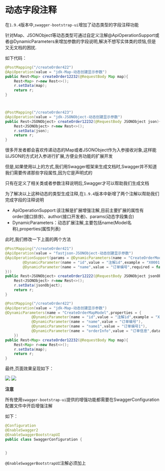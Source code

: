# 动态字段注释

在`1.9.4`版本中,`swagger-bootstrap-ui`增加了动态类型的字段注释功能

针对Map、JSONObject等动态类型可通过自定义注解@ApiOperationSupport或者@DynamicParameters来增加参数的字段说明,解决不想写实体类的烦恼,但是又无文档的困扰.

如下代码：
```java
@PostMapping("/createOrder422")
@ApiOperation(value = "jdk-Map-动态创建显示参数")
public Rest<Map> createOrder12232(@RequestBody Map map){
    Rest<Map> r=new Rest<>();
    r.setData(map);
    return r;
}



@PostMapping("/createOrder423")
@ApiOperation(value = "jdk-JSONObject-动态创建显示参数")
public Rest<JSONObject> createOrder12232(@RequestBody JSONObject json){
    Rest<JSONObject> r=new Rest<>();
    r.setData(json);
    return r;
}

```

很多开发者都会喜欢传递动态的Map或者JSONObject作为入参接收对象,这样能以JSON的方式对入参进行扩展,方便业务功能的扩展开发

但是,如果使用以上的方式,我们用Swagger框架来生成文档时,Swagger并不知道我们需要传递那些字段属性,因为它是声明式的

只有在定义了相关类或者参数注释说明后,Swagger才可以帮助我们生成文档

为了解决以上这种动态的类型生成注释,在`1.9.4`版本中新增了两个注解以帮助我们完成字段的注释说明

- ApiOperationSupport:该注解是扩展增强注解,目前主要扩展的属性有order(接口排序)、author(接口开发者)、params(动态字段集合)
- DynamicParameters：动态扩展注解,主要包括name(Model名称),properties(属性列表)

此时,我们修改一下上面的两个方法
```java
@PostMapping("/createOrder421")
@ApiOperation(value = "fastjson-JSONObject-动态创建显示参数")
@ApiOperationSupport(params = @DynamicParameters(name = "CreateOrderModel",properties = {
        @DynamicParameter(name = "id",value = "注解id",example = "X000111",required = true,dataTypeClass = Integer.class),
        @DynamicParameter(name = "name",value = "订单编号",required = false)
}))
public Rest<JSONObject> createOrder12222(@RequestBody JSONObject jsonObject){
    Rest<JSONObject> r=new Rest<>();
    r.setData(jsonObject);
    return r;
}

@PostMapping("/createOrder422")
@ApiOperation(value = "jdk-Map-动态创建显示参数")
@DynamicParameters(name = "CreateOrderMapModel",properties = {
            @DynamicParameter(name = "id",value = "注解id",example = "X000111",required = true,dataTypeClass = Integer.class),
            @DynamicParameter(name = "name",value = "订单编号"),
            @DynamicParameter(name = "name1",value = "订单编号1"),
            @DynamicParameter(name = "orderInfo",value = "订单信息",dataTypeClass = Order.class),
    })
public Rest<Map> createOrder12232(@RequestBody Map map){
    Rest<Map> r=new Rest<>();
    r.setData(map);
    return r;
}
```

最终,页面效果呈现如下：

![](/images/1-9-4/dynamic-map.png)
![](/images/1-9-4/dynamic-json.png)


**注意**

所有使用`swagger-bootstrap-ui`提供的增强功能都需要在SwaggerConfiguration配置文件中开启增强注解

如下：

```java
@Configuration
@EnableSwagger2
@EnableSwaggerBootstrapUI
public class SwaggerConfiguration {
    
    
}

```
`@EnableSwaggerBootstrapUI`注解必须加上

